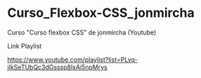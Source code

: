 # Curso_Flexbox-CSS_jonmircha

Curso "Curso flexbox CSS" de jonmircha (Youtube)

Link Playlist

https://www.youtube.com/playlist?list=PLvq-jIkSeTUbQc3dGsssp8lxAi5npMrys
